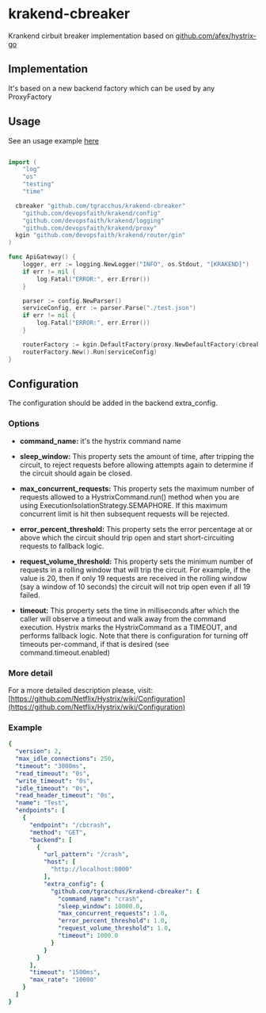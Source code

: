 # krakend-cbreaker

Krankend cirbuit breaker implementation based on [github.com/afex/hystrix-go](github.com/afex/hystrix-go)

## Implementation
It's based on a new backend factory which can be used by any ProxyFactory

## Usage
See an usage example [here](./proxy_integration_test.go)

```go

import (
	"log"
	"os"
	"testing"
	"time"

  cbreaker "github.com/tgracchus/krakend-cbreaker"
	"github.com/devopsfaith/krakend/config"
	"github.com/devopsfaith/krakend/logging"
	"github.com/devopsfaith/krakend/proxy"
  kgin "github.com/devopsfaith/krakend/router/gin"
)

func ApiGateway() {
	logger, err := logging.NewLogger("INFO", os.Stdout, "[KRAKEND]")
	if err != nil {
		log.Fatal("ERROR:", err.Error())
	}

	parser := config.NewParser()
	serviceConfig, err := parser.Parse("./test.json")
	if err != nil {
		log.Fatal("ERROR:", err.Error())
	}

	routerFactory := kgin.DefaultFactory(proxy.NewDefaultFactory(cbreaker.BackendFactory(proxy.CustomHTTPProxyFactory(proxy.NewHTTPClient)), logger), logger)
	routerFactory.New().Run(serviceConfig)
}
```

## Configuration
The configuration should be added in the backend extra_config.

### Options
- **command_name:** 
it's the hystrix command name

- **sleep_window:**
This property sets the amount of time, after tripping the circuit, to reject requests before allowing attempts again to determine if the circuit should again be closed.

- **max_concurrent_requests:**
This property sets the maximum number of requests allowed to a HystrixCommand.run() method when you are using ExecutionIsolationStrategy.SEMAPHORE.
If this maximum concurrent limit is hit then subsequent requests will be rejected.

- **error_percent_threshold:**
This property sets the error percentage at or above which the circuit should trip open and start short-circuiting requests to fallback logic.

- **request_volume_threshold:**
This property sets the minimum number of requests in a rolling window that will trip the circuit.
For example, if the value is 20, then if only 19 requests are received in the rolling window (say a window of 10 seconds) the circuit will not trip open even if all 19 failed.

- **timeout:**
This property sets the time in milliseconds after which the caller will observe a timeout and walk away from the command execution. Hystrix marks the HystrixCommand as a TIMEOUT, and performs fallback logic. Note that there is configuration for turning off timeouts per-command, if that is desired (see command.timeout.enabled)

### More detail
For a more detailed description please, visit: [https://github.com/Netflix/Hystrix/wiki/Configuration](https://github.com/Netflix/Hystrix/wiki/Configuration)

### Example
```yml
{
  "version": 2,
  "max_idle_connections": 250,
  "timeout": "3000ms",
  "read_timeout": "0s",
  "write_timeout": "0s",
  "idle_timeout": "0s",
  "read_header_timeout": "0s",
  "name": "Test",
  "endpoints": [
    {
      "endpoint": "/cbcrash",
      "method": "GET",
      "backend": [
        {
          "url_pattern": "/crash",
          "host": [
            "http://localhost:8000"
          ],
          "extra_config": {
            "github.com/tgracchus/krakend-cbreaker": {
              "command_name": "crash",
              "sleep_window": 10000.0,
              "max_concurrent_requests": 1.0,
              "error_percent_threshold": 1.0,
              "request_volume_threshold": 1.0,
              "timeout": 1000.0
            }
          }
        }
      ],
      "timeout": "1500ms",
      "max_rate": "10000"
    }
  ]
}
```


